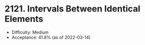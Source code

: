 # 2121. Intervals Between Identical Elements
- Difficulty: Medium
- Acceptance: 41.8% (as of 2022-03-14)
